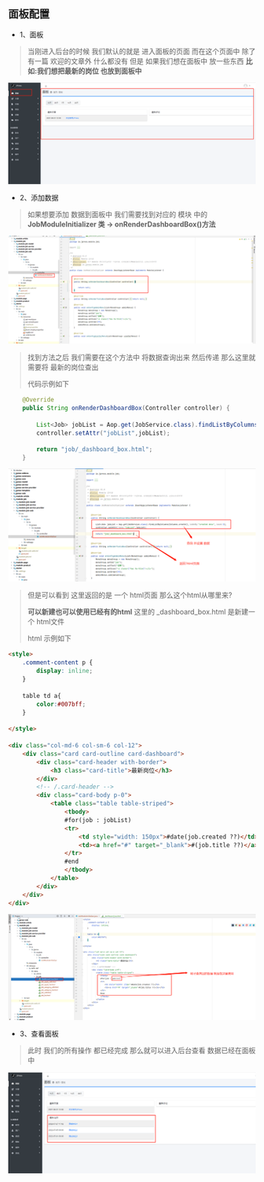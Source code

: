 ## 面板配置
* 1、面板
>当刚进入后台的时候 我们默认的就是 进入面板的页面 而在这个页面中 除了有一篇 欢迎的文章外 什么都没有
> 但是  如果我们想在面板中 放一些东西 **比如:我们想把最新的岗位 也放到面板中**

![img.png](../image/module/module_18.png)

* 2、添加数据
> 如果想要添加 数据到面板中 我们需要找到对应的 模块 中的 **JobModuleInitializer 类 -> onRenderDashboardBox()方法**

![img.png](../image/module/module_19.png)

> 找到方法之后 我们需要在这个方法中 将数据查询出来 然后传递 那么这里就需要将 最新的岗位查出
>
> 代码示例如下

```java
    @Override
    public String onRenderDashboardBox(Controller controller) {

        List<Job> jobList = Aop.get(JobService.class).findListByColumns(Columns.create(),"created desc",3);
        controller.setAttr("jobList",jobList);

        return "job/_dashboard_box.html";
    }
```

![img.png](../image/module/module_20.png)

> 但是可以看到 这里返回的是 一个 html页面 那么这个html从哪里来?
>
> **可以新建也可以使用已经有的html** 这里的 _dashboard_box.html 是新建一个 html文件
>
> html 示例如下
```html
<style>
    .comment-content p {
        display: inline;
    }

    table td a{
        color:#007bff;
    }

</style>

<div class="col-md-6 col-sm-6 col-12">
    <div class="card card-outline card-dashboard">
        <div class="card-header with-border">
            <h3 class="card-title">最新岗位</h3>
        </div>
        <!-- /.card-header -->
        <div class="card-body p-0">
            <table class="table table-striped">
                <tbody>
                #for(job : jobList)
                <tr>
                    <td style="width: 150px">#date(job.created ??)</td>
                    <td><a href="#" target="_blank">#(job.title ??)</a></td>
                </tr>
                #end
                </tbody>
            </table>
        </div>
    </div>
</div>
```

![img.png](../image/module/module_21.png)

* 3、查看面板
> 此时 我们的所有操作 都已经完成 那么就可以进入后台查看 数据已经在面板中

![img.png](../image/module/module_22.png)